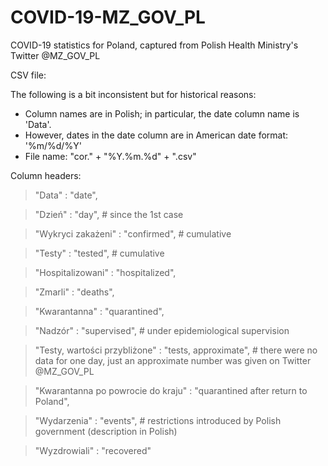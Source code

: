 # COVID-19-MZ_GOV_PL
COVID-19 statistics for Poland, captured from Polish Health Ministry's Twitter @MZ_GOV_PL

CSV file:

The following is a bit inconsistent but for historical reasons: 
* Column names are in Polish; in particular, the date column name is 'Data'. 
* However, dates in the date column are in American date format: '%m/%d/%Y'
* File name: "cor." + "%Y.%m.%d" + ".csv"

Column headers: 

>  "Data" : "date", 

>   "Dzień" : "day",  #  since the 1st case 

>   "Wykryci zakażeni" : "confirmed",  # cumulative

>   "Testy" : "tested",  # cumulative

>   "Hospitalizowani" : "hospitalized", 

>   "Zmarli" : "deaths", 

>   "Kwarantanna" : "quarantined", 

>   "Nadzór" : "supervised",  # under epidemiological supervision

>   "Testy, wartości przybliżone" : "tests, approximate",  # there were no data for one day, just an approximate number was given on Twitter @MZ_GOV_PL

>   "Kwarantanna po powrocie do kraju" : "quarantined after return to Poland", 

>   "Wydarzenia" : "events",  # restrictions introduced by Polish government (description in Polish)

>   "Wyzdrowiali" : "recovered"

